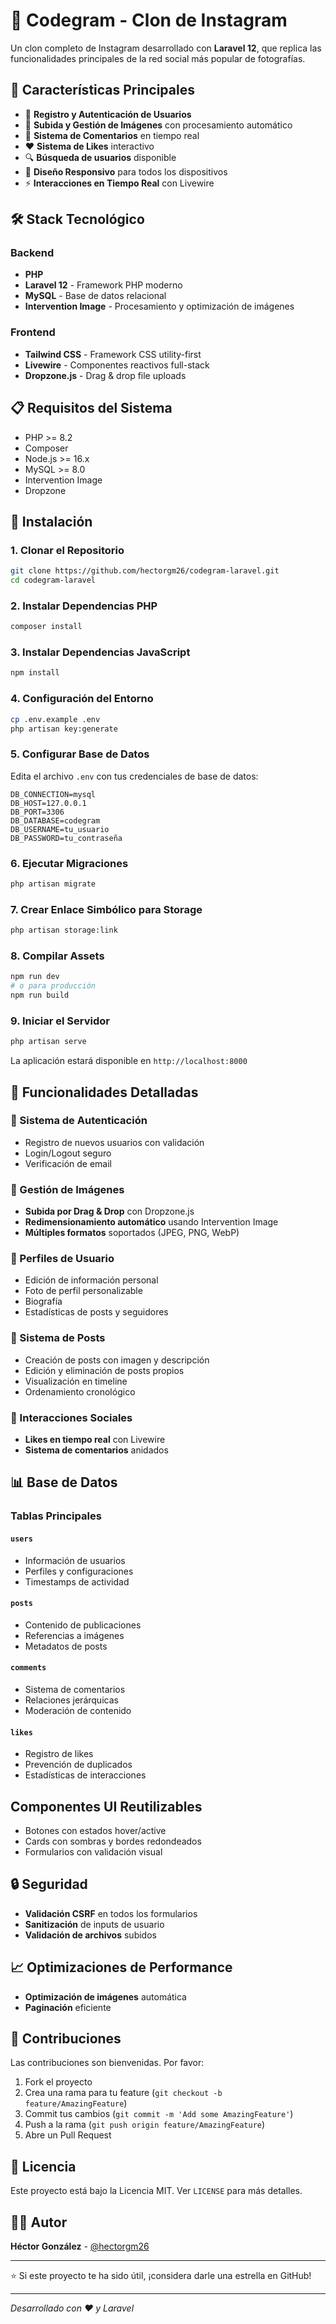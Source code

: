 # 📸 Codegram - Clon de Instagram

Un clon completo de Instagram desarrollado con **Laravel 12**, que replica las funcionalidades principales de la red social más popular de fotografías.

## 🌟 Características Principales

- 📝 **Registro y Autenticación de Usuarios**
- 📸 **Subida y Gestión de Imágenes** con procesamiento automático
- 💬 **Sistema de Comentarios** en tiempo real
- ❤️ **Sistema de Likes** interactivo
- 🔍 **Búsqueda de usuarios** disponible
- 📱 **Diseño Responsivo** para todos los dispositivos
- ⚡ **Interacciones en Tiempo Real** con Livewire

## 🛠️ Stack Tecnológico

### Backend
- **PHP**
- **Laravel 12** - Framework PHP moderno
- **MySQL** - Base de datos relacional
- **Intervention Image** - Procesamiento y optimización de imágenes

### Frontend
- **Tailwind CSS** - Framework CSS utility-first
- **Livewire** - Componentes reactivos full-stack
- **Dropzone.js** - Drag & drop file uploads

## 📋 Requisitos del Sistema

- PHP >= 8.2
- Composer
- Node.js >= 16.x
- MySQL >= 8.0
- Intervention Image
- Dropzone

## 🚀 Instalación

### 1. Clonar el Repositorio
```bash
git clone https://github.com/hectorgm26/codegram-laravel.git
cd codegram-laravel
```

### 2. Instalar Dependencias PHP
```bash
composer install
```

### 3. Instalar Dependencias JavaScript
```bash
npm install
```

### 4. Configuración del Entorno
```bash
cp .env.example .env
php artisan key:generate
```

### 5. Configurar Base de Datos
Edita el archivo `.env` con tus credenciales de base de datos:
```env
DB_CONNECTION=mysql
DB_HOST=127.0.0.1
DB_PORT=3306
DB_DATABASE=codegram
DB_USERNAME=tu_usuario
DB_PASSWORD=tu_contraseña
```

### 6. Ejecutar Migraciones
```bash
php artisan migrate
```

### 7. Crear Enlace Simbólico para Storage
```bash
php artisan storage:link
```

### 8. Compilar Assets
```bash
npm run dev
# o para producción
npm run build
```

### 9. Iniciar el Servidor
```bash
php artisan serve
```

La aplicación estará disponible en `http://localhost:8000`

## 📱 Funcionalidades Detalladas

### 🔐 Sistema de Autenticación
- Registro de nuevos usuarios con validación
- Login/Logout seguro
- Verificación de email

### 📸 Gestión de Imágenes
- **Subida por Drag & Drop** con Dropzone.js
- **Redimensionamiento automático** usando Intervention Image
- **Múltiples formatos** soportados (JPEG, PNG, WebP)

### 👤 Perfiles de Usuario
- Edición de información personal
- Foto de perfil personalizable
- Biografía
- Estadísticas de posts y seguidores

### 📝 Sistema de Posts
- Creación de posts con imagen y descripción
- Edición y eliminación de posts propios
- Visualización en timeline
- Ordenamiento cronológico

### 💬 Interacciones Sociales
- **Likes en tiempo real** con Livewire
- **Sistema de comentarios** anidados

## 📊 Base de Datos

### Tablas Principales

#### `users`
- Información de usuarios
- Perfiles y configuraciones
- Timestamps de actividad

#### `posts`
- Contenido de publicaciones
- Referencias a imágenes
- Metadatos de posts

#### `comments`
- Sistema de comentarios
- Relaciones jerárquicas
- Moderación de contenido

#### `likes`
- Registro de likes
- Prevención de duplicados
- Estadísticas de interacciones

## Componentes UI Reutilizables
- Botones con estados hover/active
- Cards con sombras y bordes redondeados
- Formularios con validación visual

## 🔒 Seguridad

- **Validación CSRF** en todos los formularios
- **Sanitización** de inputs de usuario
- **Validación de archivos** subidos

## 📈 Optimizaciones de Performance

- **Optimización de imágenes** automática
- **Paginación** eficiente

## 🤝 Contribuciones

Las contribuciones son bienvenidas. Por favor:

1. Fork el proyecto
2. Crea una rama para tu feature (`git checkout -b feature/AmazingFeature`)
3. Commit tus cambios (`git commit -m 'Add some AmazingFeature'`)
4. Push a la rama (`git push origin feature/AmazingFeature`)
5. Abre un Pull Request

## 📄 Licencia

Este proyecto está bajo la Licencia MIT. Ver `LICENSE` para más detalles.

## 👨‍💻 Autor

**Héctor González** - [@hectorgm26](https://github.com/hectorgm26)

---

⭐ Si este proyecto te ha sido útil, ¡considera darle una estrella en GitHub!

---

*Desarrollado con ❤️ y Laravel*
